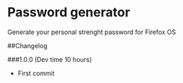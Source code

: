 Password generator
==========

Generate your personal strenght password for Firefox OS

##Changelog

###1.0.0 (Dev time 10 hours)

+ First commit
